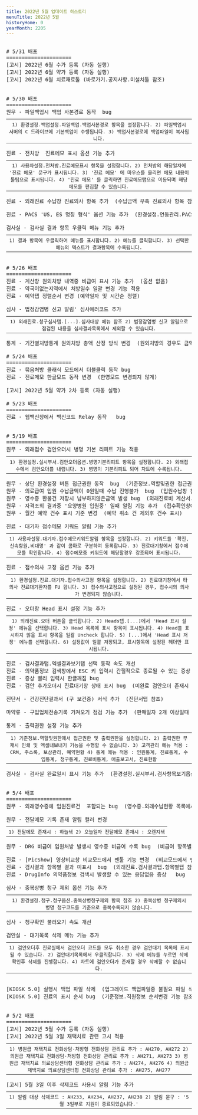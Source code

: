 ```yaml
---
title: 2022년 5월 업데이트 히스토리
menuTitle: 2022년 5월
historyHome: 0
yearMonth: 2205
---
```


<pre>

<bold># 5/31 배포</bold>
=====================
<span class="box other">[고시]</span> 2022년 6월 수가 등록 (자동 실행)
<span class="box other">[고시]</span> 2022년 6월 약가 등록 (자동 실행)
<span class="box other">[고시]</span> 2022년 6월 치료재료툴 (바로가기.공지사항.미설치툴 참조)


<bold># 5/30 배포</bold>
===================== 
<span class="box jemu">원무</span> - 파일백업시 백업 사본경로 동작  bug
<table style="width:100%; margin-bottom: 0; margin-top: 10px;">
    <tr>
<th style=" border-spacing: 5px; font-weight: normal">1) 환경설정.백업설정.파일백업.백업사본경로 항목을 설정합니다.
2) 파일백업시 서버의 C 드라이브에 기본백업이 수행됩니다.
3) 백업사본경로에 백업파일이 복사됩니다.
</th>
    </tr>
</table>
<span class="box chart">진료</span> - 전처방  진료메모 표시 옵션 기능 추가
<table style="width:100%; margin-bottom: 0; margin-top: 10px;">
    <tr>
<th style=" border-spacing: 5px; font-weight: normal">1) 사용자설정.전처방.진료메모표시 항목을 설정합니다.
2) 전처방의 해당일자에 '진료 메모' 문구가 표시됩니다.
3) '진료 메모' 에 마우스를 올리면 메모 내용이 툴팁으로 표시됩니다.
4) '진료 메모' 를 클릭하면 진료메모탭으로 이동되며 해당 메모를 편집할 수 있습니다.
</th>
    </tr>
</table>
<span class="box chart">진료</span> - 외래진료 수납창 진료의사 항목 추가  (수납금액 우측 진료의사 항목 참조)

<span class="box chart">진료</span> - PACS 'US, ES 명칭 형식' 옵션 기능 추가  (환경설정.연동관리.PACS 'US ES 명칭 형식' 항목 참조)

<span class="box lab">검사실</span> - 검사실 결과 항목 우클릭 메뉴 기능 추가 
<table style="width:100%; margin-bottom: 0; margin-top: 10px;">
    <tr>
<th style=" border-spacing: 5px; font-weight: normal">1) 결과 항목에 우클릭하여 메뉴를 표시합니다.
2) 메뉴를 클릭합니다.
3) 선택한 메뉴의 텍스트가 결과항목에 수록됩니다.
</th>
    </tr>
</table>

<bold># 5/26 배포</bold>
=====================
<span class="box chart">진료</span> - 계산창 원외처방 내역중 비급여 표시 기능 추가  (옵션 없음)
<span class="box chart">진료</span> - 약국이없는지역에서 처방일수 일괄 변경 기능 적용
<span class="box chart">진료</span> - 예약탭 정렬순서 변경 (예약일자 및 시간순 정렬)

<span class="box inspect">심사</span> - 법정감염병 신고 알림' 심사에러코드 추가 
<table style="width:100%; margin-bottom: 0; margin-top: 10px;">
    <tr>
<th style=" border-spacing: 5px; font-weight: normal">1) 외래진료.청구심사탭.[...].심사대상 메뉴 참조
2) 법정감염병 신고 알림으로 점검된 내용을 심사결과목록에서 제외할 수 있습니다.
</th>
    </tr>
</table>
<span class="box other">통계</span> - 기간별처방통계 원외처방 총액 산정 방식 변경  (원외처방의 경우도 금액을 산정합니다)     

<bold># 5/24 배포</bold>
=====================
<span class="box chart">진료</span> - 묶음처방 클래식 모드에서 더블클릭 동작 bug  
<span class="box chart">진료</span> - 진료메모 한글모드 동작 변경  (한영모드 변경되지 않게)

<span class="box other">[고시]</span> 2022년 5월 약가 2차 등록 (자동 실행)

<bold># 5/23 배포</bold>
=====================
<span class="box chart">진료</span> - 웹백신창에서 백신코드 Relay 동작   bug


<bold># 5/19 배포</bold>
=====================
<span class="box jemu">원무</span> - 외래접수 검안오더시 병명 기본 리피트 기능 적용
<table style="width:100%; margin-bottom: 0; margin-top: 10px;">
    <tr>
<th style=" border-spacing: 5px; font-weight: normal">1) 환경설정.실시부서.검안오더옵션.병명기본리피트 항목을 설정합니다.
2) 외래접수에서 검안오더를 내립니다.
3) 병명이 기본리피트 되어 차트에 수록됩니다.
</th>
    </tr>
</table>
<span class="box jemu">원무</span> - 상단 환경설정 버튼 접근권한 동작  bug  (기준정보.역할및권한 접근권한 설정 적용)
<span class="box jemu">원무</span> - 의료급여 입원 수납금액이 0원일때 수납 진행불가  bug  (입원수납창 참조)
<span class="box jemu">원무</span> - 영수증 환불건 저장시 납부하지않은금액 발생 bug  (외래진료비 계산서.영수증 참조)
<span class="box jemu">원무</span> - 자격조회 결과중 '요양병원 입원중' 일때 알림 기능 추가  (접수확인창에서 '요양병원 입원중 환자입니다.' 메시지 팝업)
<span class="box jemu">원무</span> - 월간 예약 건수 표시 기준 변경  (예약 취소 건 제외후 건수 표시)

<span class="box chart">진료</span> - 대기자 접수메모 키워드 알림 기능 추가
<table style="width:100%; margin-bottom: 0; margin-top: 10px;">
    <tr>
<th style=" border-spacing: 5px; font-weight: normal">1) 사용자설정.대기자.접수메모키워드알림 항목을 설정합니다.
2) 키워드를 '확진,신속항원,비대명' 과 같이 콤마로 구분하여 등록합니다.
3) 진료대기창에서 접수메모를 확인합니다.
4) 접수메모중 키워드에 해당할경우 강조되어 표시됩니다.
</th>
    </tr>
</table>
<span class="box chart">진료</span> - 접수의사 고정 옵션 기능 추가
<table style="width:100%; margin-bottom: 0; margin-top: 10px;">
    <tr>
<th style=" border-spacing: 5px; font-weight: normal">1) 환경설정.진료.대기자.접수의사고정 항목을 설정합니다.
2) 진료대기창에서 타의사 진료대기환자를 FU 합니다.
3) 접수의사고정으로 설정된 경우, 접수시의 의사가 변경되지 않습니다.
</th>
    </tr>
</table>
<span class="box chart">진료</span> - 오더창 Head 표시 설정 기능 추가
<table style="width:100%; margin-bottom: 0; margin-top: 10px;">
    <tr>
<th style=" border-spacing: 5px; font-weight: normal">1) 외래진료.오더 버튼을 클릭합니다.
2) Heads탭.[...]에서 'Head 표시 설정' 메뉴을 선택합니다.
3) Head 목록에 표시 항목이 표시됩니다.
4) Head를 표시하지 않을 표시 항목을 일괄 Uncheck 합니다.
5) [...]에서 'Head 표시 저장' 메뉴를 선택합니다.
6) 설정값이 일괄 저장되고, 표시항목에 설정된 헤더만 표시됩니다.
</th>
    </tr>
</table>
<span class="box chart">진료</span> - 검사결과탭.엑셀결과보기탭 선택 동작 속도 개선
<span class="box chart">진료</span> - 의약품정보 검색창에서 ESC 키 입력시 간헐적으로 종료될 수 있는 증상  bug  
<span class="box chart">진료</span> - 증상 빨리 입력시 한글깨짐 bug
<span class="box chart">진료</span> - 검안 추가오더시 진료대기창 상태 표시 bug  (미완료 검안오더 존재시 'E>' 표시)

<span class="box diag">진단서</span> - 건강진단결과서 (구 보건증) 서식 추가  (진단서탭 참조)

<span class="box other">마약류</span> - 구입업체전송기록 가져오기 점검 기능 추가  (판매일자 2개 이상일때 확인 메시지 추가)

<span class="box other">통계</span> - 출력권한 설정 기능 추가
<table style="width:100%; margin-bottom: 0; margin-top: 10px;">
    <tr>
<th style=" border-spacing: 5px; font-weight: normal">1) 기준정보.역할및권한에서 접근권한 및 출력권한을 설정합니다.
2) 출력권한 부재시 인쇄 및 엑셀내보내기 기능을 수행할 수 없습니다.
3) 고객관리 메뉴 적용 : CRM, 주소록, 보상관리, 예약현황
4) 통계 메뉴 적용 : 인원통계, 진료통계, 수입통계, 청구통계, 진료비통계, 매출보고서, 진료현황
</th>
    </tr>
</table>
<span class="box lab">검사실</span> - 검사실 완료일시 표시 기능 추가  (환경설정.실시부서.검사항목보기옵션.전체보기 경우만 해당)


<bold># 5/4 배포</bold>
=====================
<span class="box jemu">원무</span> - 외래영수증에 입원진료건  포함되는 bug  (영수증.외래수납현황 목록에서 입원 수납내역 제외)

<span class="box jemu">원무</span> - 전달메모 기록 존재 알림 컬러 변경  
<table style="width:100%; margin-bottom: 0; margin-top: 10px;">
    <tr>
<th style=" border-spacing: 5px; font-weight: normal">1) 전달메모 존재시 : 하늘색
2) 오늘일자 전달메모 존재시 : 오렌지색
</th>
    </tr>
</table>
<span class="box jemu">원무</span> - DRG 비급여 입원처방 발생시 영수증 비급여 수록 bug  (비급여 항목별로 영수증에 수록되게)

<span class="box chart">진료</span> - [PicShow] 영상비교창 비교모드에서 펜툴 기능 변경  (비교모드에서 펜툴 기능 지원)
<span class="box chart">진료</span> - 검사결과 항목별 결과 미표시  bug  (외래진료.검사결과탭.항목별탭 참조)
<span class="box chart">진료</span> - DrugInfo 의약품정보 검색시 발생할 수 있는 응답없음 증상   bug

<span class="box inspect">심사</span> - 중복상병 청구 제외 옵션 기능 추가
<table style="width:100%; margin-bottom: 0; margin-top: 10px;">
    <tr>
<th style=" border-spacing: 5px; font-weight: normal">1) 환경설정.청구.청구옵션.중복상병청구제외 항목 참조
2) 중복상병 청구제외시 병명 청구코드를 기준으로 중복수록되지 않습니다.
</th>
    </tr>
</table>
<span class="box inspect">심사</span> - 청구확인 불러오기 속도 개선

<span class="box lab">검안실</span> - 대기목록 삭제 메뉴 기능 추가
<table style="width:100%; margin-bottom: 0; margin-top: 10px;">
    <tr>
<th style=" border-spacing: 5px; font-weight: normal">1) 검안오더후 진료실에서 검안오더 코드를 모두 취소한 경우 검안대기 목록에 표시될 수 있습니다.
2) 검안대기목록에서 우클릭합니다.
3) 삭제 메뉴를 누르면 삭제확인후 삭제를 진행합니다.
4) 차트에 검안오더가 존재할 경우 삭제할 수 없습니다.
</th>
    </tr>
</table>

<span class="box other">[KIOSK 5.0]</span> 실행시 백업 파일 삭제  (업그레이드 백업파일중 불필요 파일 삭제)
<span class="box other">[KIOSK 5.0]</span> 진료의 표시 순서 bug  (기준정보.직원정보 순서변경 기능 참조)


<bold># 5/2 배포</bold>
=====================
<span class="box notice">[고시]</span> 2022년 5월 수가 등록 (자동 실행)
<span class="box notice">[고시]</span> 2022년 5월 3일 재택치료 관련 고시 적용
<table style="width:100%; margin-bottom: 0; margin-top: 10px;">
    <tr>
<th style=" border-spacing: 5px; font-weight: normal">1) 병원급 재택치료 전화상담·처방형 전화상담 관리료 추가 :  AH270, AH272
2) 의원급 재택치료 전화상담·처방형 전화상담 관리료 추가 :  AH271, AH273
3) 병원급 재택치료 의료상담센터형 전화상담 관리료 추가 :  AH274, AH276
4) 의원급 재택치료 의료상담센터형 전화상담 관리료 추가 :  AH275, AH277
</th>
    </tr>
</table>
<span class="box notice">[고시]</span> 5월 3일 이후 삭제코드 사용시 알림 기능 추가
<table style="width:100%; margin-bottom: 0; margin-top: 10px;">
    <tr>
<th style=" border-spacing: 5px; font-weight: normal">1) 알림 대상 삭제코드 : AH233, AH234, AH237, AH238  
2) 알림 문구 : '5월 3일부로 지원이 종료되었습니다.'
</th>
    </tr>
</table>

</pre>